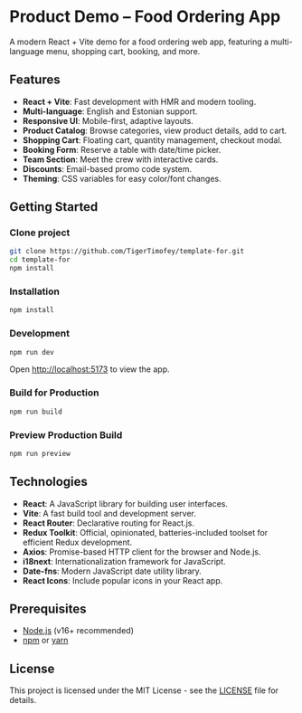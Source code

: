 # Product Demo – Food Ordering App

A modern React + Vite demo for a food ordering web app, featuring a multi-language menu, shopping cart, booking, and more.

## Features

- **React + Vite**: Fast development with HMR and modern tooling.
- **Multi-language**: English and Estonian support.
- **Responsive UI**: Mobile-first, adaptive layouts.
- **Product Catalog**: Browse categories, view product details, add to cart.
- **Shopping Cart**: Floating cart, quantity management, checkout modal.
- **Booking Form**: Reserve a table with date/time picker.
- **Team Section**: Meet the crew with interactive cards.
- **Discounts**: Email-based promo code system.
- **Theming**: CSS variables for easy color/font changes.

## Getting Started

### Clone project

```bash
git clone https://github.com/TigerTimofey/template-for.git
cd template-for
npm install
```

### Installation

```bash
npm install
```

### Development

```bash
npm run dev
```

Open [http://localhost:5173](http://localhost:5173) to view the app.

### Build for Production

```bash
npm run build
```

### Preview Production Build

```bash
npm run preview
```

## Technologies

- **React**: A JavaScript library for building user interfaces.
- **Vite**: A fast build tool and development server.
- **React Router**: Declarative routing for React.js.
- **Redux Toolkit**: Official, opinionated, batteries-included toolset for efficient Redux development.
- **Axios**: Promise-based HTTP client for the browser and Node.js.
- **i18next**: Internationalization framework for JavaScript.
- **Date-fns**: Modern JavaScript date utility library.
- **React Icons**: Include popular icons in your React app.

## Prerequisites

- [Node.js](https://nodejs.org/) (v16+ recommended)
- [npm](https://www.npmjs.com/) or [yarn](https://yarnpkg.com/)


## License

This project is licensed under the MIT License - see the [LICENSE](LICENSE) file for details.
